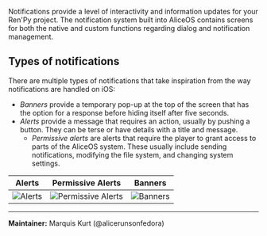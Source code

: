 Notifications provide a level of interactivity and information updates for your Ren'Py project. The notification system built into AliceOS contains screens for both the native and custom functions regarding dialog and notification management.

## Types of notifications
There are multiple types of notifications that take inspiration from the way notifications are handled on iOS:
* _Banners_ provide a temporary pop-up at the top of the screen that has the option for a response before hiding itself after five seconds.
* _Alerts_ provide a message that requires an action, usually by pushing a button. They can be terse or have details with a title and message.
    * _Permissive alerts_ are alerts that require the player to grant access to parts of the AliceOS system. These usually include sending notifications, modifying the file system, and changing system settings.

| Alerts | Permissive Alerts | Banners |
| --- | --- | --- |
| ![Alerts](https://imgur.com/lGlEmZu.png) | ![Permissive Alerts](https://imgur.com/quWQALX.png) | ![Banners](https://imgur.com/kKpx6ji.png) |

---
**Maintainer:** Marquis Kurt (@alicerunsonfedora)